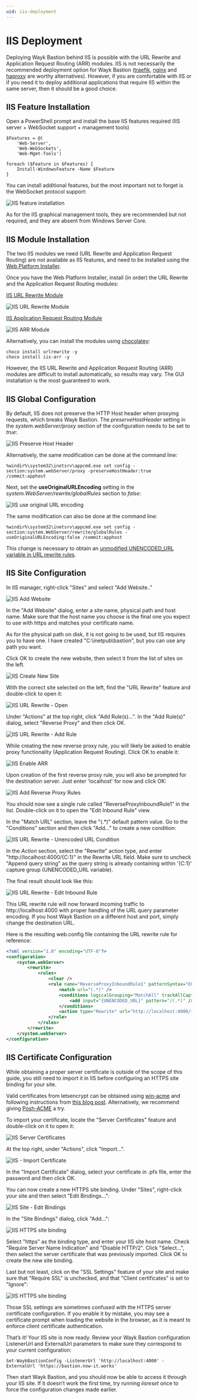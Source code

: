 ```yaml
---
uid: iis-deployment
---
```


# IIS Deployment

Deploying Wayk Bastion behind IIS is possible with the URL Rewrite and Application Request Routing (ARR) modules. IIS is not necessarily the recommended deployment option for Wayk Bastion ([traefik](https://containo.us/traefik/), [nginx](https://www.nginx.com/) and [haproxy](http://www.haproxy.org/) are worthy alternatives). However, if you are comfortable with IIS or if you need it to deploy additional applications that require IIS within the same server, then it should be a good choice.

## IIS Feature Installation

Open a PowerShell prompt and install the base IIS features required (IIS server + WebSocket support + management tools)

    $Features = @(
        'Web-Server',
        'Web-WebSockets',
        'Web-Mgmt-Tools')

    foreach ($Feature in $Features) {
        Install-WindowsFeature -Name $Feature
    }

You can install additional features, but the most important not to forget is the WebSocket protocol support:

![IIS feature installation](../../images/iis_install_features.png)

As for the IIS graphical management tools, they are recommended but not required, and they are absent from Windows Server Core.

## IIS Module Installation

The two IIS modules we need (URL Rewrite and Application Request Routing) are not available as IIS features, and need to be installed using the [Web Platform Installer](https://www.microsoft.com/web/downloads/platform.aspx).

Once you have the Web Platform Installer, install (in order) the URL Rewrite and the Application Request Routing modules:

[IIS URL Rewrite Module](https://www.iis.net/downloads/microsoft/url-rewrite)

![IIS URL Rewrite Module](../../images/iis_url_rewrite_module.png)

[IIS Application Request Routing Module](https://www.iis.net/downloads/microsoft/application-request-routing)

![IIS ARR Module](../../images/iis_arr_module.png)

Alternatively, you can install the modules using [chocolatey](https://chocolatey.org/install):

    choco install urlrewrite -y
    choco install iis-arr -y

However, the IIS URL Rewrite and Application Request Routing (ARR) modules are difficult to install automatically, so results may vary. The GUI installation is the most guaranteed to work.

## IIS Global Configuration

By default, IIS does not preserve the HTTP Host header when proxying requests, which breaks Wayk Bastion. The *preserveHostHeader* setting in the *system.webServer/proxy* section of the configuration needs to be set to *true*:

![IIS Preserve Host Header](../../images/iis_preserve_host_header.png)

Alternatively, the same modification can be done at the command line:

    %windir%\system32\inetsrv\appcmd.exe set config -section:system.webServer/proxy -preserveHostHeader:true /commit:apphost

Next, set the **useOriginalURLEncoding** setting in the *system.WebServer/rewrite/globalRules* section to *false*:

![IIS use original URL encoding](../../images/iis_use_original_url_encoding.png)

The same modification can also be done at the command line:

    %windir%\system32\inetsrv\appcmd.exe set config -section:system.WebServer/rewrite/globalRules -useOriginalURLEncoding:false /commit:apphost

This change is necessary to obtain an [unmodified UNENCODED_URL variable in URL rewrite rules](https://blogs.iis.net/iisteam/url-rewrite-v2-1).

## IIS Site Configuration

In IIS manager, right-click "Sites" and select "Add Website.."

![IIS Add Website](../../images/iis_add_website.png)

In the "Add Website" dialog, enter a site name, physical path and host name. Make sure that the host name you choose is the final one you expect to use with https and matches your certificate name.

As for the physical path on disk, it is not going to be used, but IIS requires you to have one. I have created "C:\\inetpub\\bastion", but you can use any path you want.

Click OK to create the new website, then select it from the list of sites on the left.

![IIS Create New Site](../../images/iis_create_new_site.png)

With the correct site selected on the left, find the "URL Rewrite" feature and double-click to open it:

![IIS URL Rewrite - Open](../../images/iis_url_rewrite_open.png)

Under "Actions" at the top right, click "Add Rule(s)…". In the "Add Rule(s)" dialog, select "Reverse Proxy" and then click OK.

![IIS URL Rewrite - Add Rule](../../images/iis_url_rewrite_add_rule.png)

While creating the new reverse proxy rule, you will likely be asked to enable proxy functionality (Application Request Routing). Click OK to enable it:

![IIS Enable ARR](../../images/iis_enable_arr.png)

Upon creation of the first reverse proxy rule, you will also be prompted for the destination server. Just enter 'localhost' for now and click OK:

![IIS Add Reverse Proxy Rules](../../images/iis_add_reverse_proxy_rules.png)

You should now see a single rule called "ReverseProxyInboundRule1" in the list. Double-click on it to open the "Edit Inbound Rule" view.

In the "Match URL" section, leave the "(.\*)" default pattern value. Go to the "Conditions" section and then click "Add…" to create a new condition:

![IIS URL Rewrite - Unencoded URL Condition](../../images/iis_url_rewrite_unencoded_url_condition.png)

In the *Action* section, select the "Rewrite" action type, and enter "http://localhost:4000/{C:1}" in the Rewrite URL field. Make sure to uncheck "Append query string" as the query string is already containing within '{C:1}' capture group (UNENCODED_URL variable).

The final result should look like this:

![IIS URL Rewrite - Edit Inbound Rule](../../images/iis_url_rewrite_edit_inbound_rule.png)

This URL rewrite rule will now forward incoming traffic to http://localhost:4000 with proper handling of the URL query parameter encoding. If you host Wayk Bastion on a different host and port, simply change the destination URL.

Here is the resulting web.config file containing the URL rewrite rule for reference:

```xml
<?xml version="1.0" encoding="UTF-8"?>
<configuration>
    <system.webServer>
        <rewrite>
            <rules>
                <clear />
                <rule name="ReverseProxyInboundRule1" patternSyntax="ECMAScript" stopProcessing="true">
                    <match url="(.*)" />
                    <conditions logicalGrouping="MatchAll" trackAllCaptures="false">
                        <add input="{UNENCODED_URL}" pattern="/(.*)" />
                    </conditions>
                    <action type="Rewrite" url="http://localhost:4000/{C:1}" appendQueryString="false" logRewrittenUrl="true" />
                </rule>
            </rules>
        </rewrite>
    </system.webServer>
</configuration>
```

## IIS Certificate Configuration

While obtaining a proper server certificate is outside of the scope of this guide, you still need to import it in IIS before configuring an HTTPS site binding for your site.

Valid certificates from letsencrypt can be obtained using [win-acme](https://www.win-acme.com/) and following instructions from [this blog post](https://miketabor.com/how-to-install-a-lets-encrypt-ssl-cert-on-microsoft-iis/). Alternatively, we recommend giving [Posh-ACME](https://github.com/rmbolger/Posh-ACME) a try.

To import your certificate, locate the "Server Certificates" feature and double-click on it to open it:

![IIS Server Certificates](../../images/iis_server_certificates.png)

At the top right, under "Actions", click "Import…".

![IIS - Import Certificate](../../images/iis_import_certificate.png)

In the "Import Certificate" dialog, select your certificate in .pfx file, enter the password and then click OK.

You can now create a new HTTPS site binding. Under "Sites", right-click your site and then select "Edit Bindings…":

![IIS Site - Edit Bindings](../../images/iis_site_edit_bindings.png)

In the "Site Bindings" dialog, click "Add…":

![IIS HTTPS site binding](../../images/iis_https_site_binding.png)

Select "https" as the binding type, and enter your IIS site host name. Check "Require Server Name Indication" and "Disable HTTP/2". Click "Select…", then select the server certificate that was previously imported. Click OK to create the new site binding.

Last but not least, click on the "SSL Settings" feature of your site and make sure that "Require SSL" is unchecked, and that "Client certificates" is set to "Ignore":

![IIS HTTPS site binding](../../images/iis_site_ssl_settings.png)

Those SSL settings are sometimes confused with the HTTPS server certificate configuration. If you enable it by mistake, you may see a certificate prompt when loading the website in the browser, as it is meant to enforce client certificate authentication.

That’s it! Your IIS site is now ready. Review your Wayk Bastion configuration ListenerUrl and ExternalUrl parameters to make sure they correspond to your current configuration:

    Set-WaykBastionConfig -ListenerUrl 'http://localhost:4000' -ExternalUrl 'https://bastion.now-it.works'

Then start Wayk Bastion, and you should now be able to access it through your IIS site. If it doesn’t work the first time, try running *iisreset* once to force the configuration changes made earlier.
